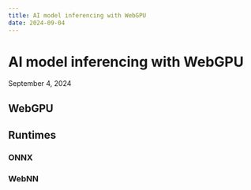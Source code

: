 ```yaml
---
title: AI model inferencing with WebGPU
date: 2024-09-04
---
```


# AI model inferencing with WebGPU
September 4, 2024

## WebGPU

## Runtimes

### ONNX

### WebNN
